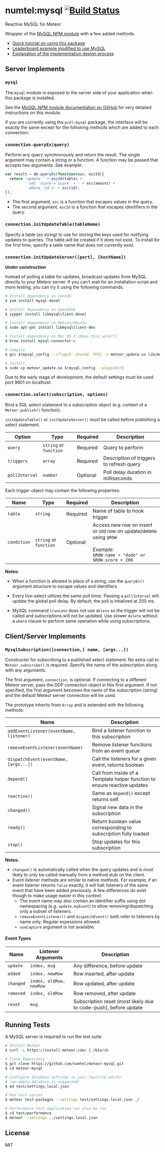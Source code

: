 # numtel:mysql [![Build Status](https://travis-ci.org/numtel/meteor-mysql.svg?branch=master)](https://travis-ci.org/numtel/meteor-mysql)
Reactive MySQL for Meteor

Wrapper of the [MySQL NPM module](https://github.com/felixge/node-mysql) with a few added methods.

* [Quick tutorial on using this package](getting_started.md)
* [Leaderboard example modified to use MySQL](https://github.com/numtel/meteor-mysql-leaderboard)
* [Explanation of the implementation design process](context.md)

## Server Implements

### `mysql`

The `mysql` module is exposed to the server side of your application when this package is installed.

See the [MySQL NPM module documentation on GitHub](https://github.com/felixge/node-mysql) for very detailed instructions on this module.

If you are currently using the `pcel:mysql` package, the interface will be exactly the same except for the following methods which are added to each connection:

### `connection.queryEx(query)`

Perform any query synchronously and return the result. The single argument may contain a string or a function. A function may be passed that accepts two arguments. See example:

```javascript
var result = db.queryEx(function(esc, escId){
  return 'update ' + escId(table) +
         ' set `score`=`score` + ' + esc(amount) +
         ' where `id`=' + esc(id);
});
```
* The first argument, `esc` is a function that escapes values in the query.
* The second argument, `escId` is a function that escapes identifiers in the query.

### `connection.initUpdateTable(tableName)`

Specify a table (as string) to use for storing the keys used for notifying updates to queries. The table will be created if it does not exist. To install for the first time, specify a table name that does not currently exist.

### `connection.initUpdateServer([port], [hostName])`

***Under construction***

Instead of polling a table for updates, broadcast updates from MySQL directly to your Meteor server. If you can't wait for an installation script and more testing, you can try it using the following commands.

```bash
# Install dependency on CentOS
$ yum install mysql-devel

# Install dependency on openSUSE
$ zypper install libmysqlclient-devel

# Install dependency on Debian/Ubuntu
$ sudo apt-get install libmysqlclient-dev

# Install dependency on Mac OS X (Does this work??)
$ brew install mysql-connector-c

# Compile
$ gcc $(mysql_config --cflags) -shared -fPIC -o meteor_update.so lib/meteor_update.c

# Install
$ sudo cp meteor_update.so $(mysql_config --plugindir)
```

Due to the early stage of development, the default settings must be used: port 9801 on localhost.

### `connection.select(subscription, options)`

Bind a SQL select statement to a subscription object (e.g. context of a `Meteor.publish()` function).

`initUpdateTable()` or `initUpdateServer()` must be called before publishing a select statement.

Option | Type | Required | Description
------|-------|-----------|--------------
`query`|`string` or `function` | Required | Query to perform
`triggers`|`array`| Required | Description of triggers to refresh query
`pollInterval` | `number` | Optional | Poll delay duration in milliseconds

Each trigger object may contain the following properties:

Name | Type | Required | Description
-----|-------| --------|--------------
`table` | `string` | Required | Name of table to hook trigger
`condition` | `string` or `function` | Optional | Access new row on insert or old row on update/delete using `$ROW`<br><br>*Example:*<br>`$ROW.name = "dude" or $ROW.score > 200`

**Notes:**

* When a function is allowed in place of a string, use the `queryEx()` argument structure to escape values and identifiers.

* Every live-select utilizes the same poll timer. Passing a `pollInterval` will update the global poll delay. By default, the poll is intialized at 200 ms.

* MySQL command `truncate` does not use `delete` so the trigger will not be called and subscriptions will not be updated. Use slower `delete` without a `where` clause to perform same operation while using subscriptions.

## Client/Server Implements

### `MysqlSubscription([connection,] name, [args...])`

Constructor for subscribing to a published select statement. No extra call to `Meteor.subscribe()` is required. Specify the name of the subscription along with any arguments.

The first argument, `connection`, is optional. If connecting to a different Meteor server, pass the DDP connection object in this first argument. If not specified, the first argument becomes the name of the subscription (string) and the default Meteor server connection will be used.

The prototype inherits from `Array` and is extended with the following methods:

Name | Description
-----|--------------------------
`addEventListener(eventName, listener)` | Bind a listener function to this subscription
`removeEventListener(eventName)` | Remove listener functions from an event queue
`dispatchEvent(eventName, [args...])` | Call the listeners for a given event, returns boolean
`depend()` | Call from inside of a Template helper function to ensure reactive updates
`reactive()` | Same as `depend()` except returns self
`changed()`| Signal new data in the subscription
`ready()` | Return boolean value corresponding to subscription fully loaded
`stop()` | Stop updates for this subscription

**Notes:**

* `changed()` is automatically called when the query updates and is most likely to only be called manually from a method stub on the client.
* Event listener methods are similar to native methods. For example, if an event listener returns `false` exactly, it will halt listeners of the same event that have been added previously. A few differences do exist though to make usage easier in this context:
  * The event name may also contain an identifier suffix using dot namespacing (e.g. `update.myEvent`) to allow removing/dispatching only a subset of listeners.
  * `removeEventListener()` and `dispatchEvent()` both refer to listeners by name only. Regular expessions allowed.
  * `useCapture` argument is not available.

#### Event Types

Name | Listener Arguments | Description
-----|-------------------|-----------------------
`update` | `index, msg` | Any difference, before update
`added` | `index, newRow` | Row inserted, after update
`changed` | `index, oldRow, newRow` | Row updated, after update
`removed` | `index, oldRow` | Row removed, after update
`reset` | `msg` | Subscription reset (most likely due to code-push), before update

## Running Tests

A MySQL server is required to run the test suite.

```bash
# Install Meteor
$ curl -L https://install.meteor.com/ | /bin/sh

# Clone Repository
$ git clone https://github.com/numtel/meteor-mysql.git
$ cd meteor-mysql

# Configure database settings in your favorite editor
# (an empty database is suggested)
$ ed test/settings.local.json

# Run test server
$ meteor test-packages --settings test/settings.local.json ./

# Performance test application can also be run
$ cd test/performance
$ meteor --settings ../settings.local.json
```

## License

MIT
